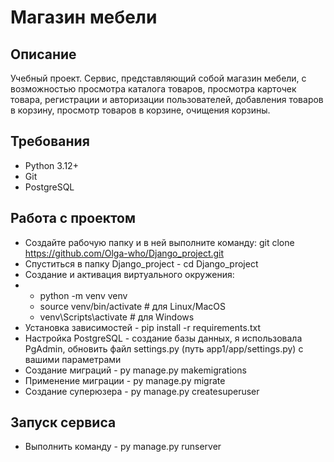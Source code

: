 # Магазин мебели

## Описание
Учебный проект. Сервис, представляющий собой магазин мебели, с возможностью просмотра каталога товаров, просмотра карточек товара, регистрации и авторизации пользователей, добавления товаров в корзину, просмотр товаров в корзине, очищения корзины.

## Требования
* Python 3.12+
* Git
* PostgreSQL
## Работа с проектом
* Создайте рабочую папку и в ней выполните команду: git clone https://github.com/Olga-who/Django_project.git
* Спуститься в папку Django_project - cd Django_project
* Создание  и активация виртуального окружения:
* * python -m venv venv
  * source venv/bin/activate  # для Linux/MacOS
  * venv\Scripts\activate     # для Windows
* Установка зависимостей - pip install -r requirements.txt
* Настройка PostgreSQL - создание базы данных, я использовала PgAdmin, обновить файл settings.py (путь app1/app/settings.py) с вашими параметрами
* Создание миграций - py manage.py makemigrations
* Применение миграции - py manage.py migrate
* Создание суперюзера - py manage.py createsuperuser
## Запуск сервиса 
* Выполнить команду - py manage.py runserver
